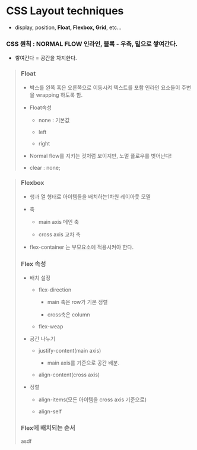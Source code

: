 # CSS Layout techniques

- display, position, **Float, Flexbox, Grid**, etc...



### CSS 원칙 : NORMAL FLOW 인라인, 블록 - 우측, 밑으로 쌓여간다.

- 쌓여간다 = 공간을 차지한다.

> ### Float
> 
> - 박스를 왼쪽 혹은 오른쪽으로 이동시켜 텍스트를 포함 인라인 요소들이 주변을 wrapping 하도록 함.
> 
> - Float속성
>   
>   - none : 기본값
>   
>   - left
>   
>   - right
> 
> - Normal flow를 지키는 것처럼 보이지만, 노멀 플로우를 벗어난다!
> 
> - clear  : none; <!--플롯 상태-->

> ### Flexbox
> 
> - 행과 열 형태로 아이템들을 배치하는1차원 레이아웃 모델
> 
> - 축
>   
>   - main axis 메인 축
>   
>   - cross axis 교차 축
> 
> - flex-container 는 부모요소에 적용시켜야 한다.
> 
> ### Flex 속성
> 
> - 배치 설정
>   
>   - flex-direction
>     
>     - main 축은 row가 기본 정렬
>     
>     - cross축은 column
>   
>   - flex-weap
> 
> - 공간 나누기
>   
>   - justify-content(main axis)
>     
>     - main axis를 기준으로 공간 배분.
>   
>   - align-content(cross axis)
> 
> - 정렬
>   
>   - align-items(모든 아이템을 cross axis 기준으로)
>   
>   - align-self
> 
> ### Flex에 배치되는 순서
> 
> asdf

> 
